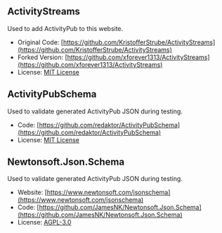 ## ActivityStreams

Used to add ActivityPub to this website.

* Original Code: [https://github.com/KristofferStrube/ActivityStreams](https://github.com/KristofferStrube/ActivityStreams)
* Forked Version: [https://github.com/xforever1313/ActivityStreams](https://github.com/xforever1313/ActivityStreams)
* License: [MIT License](https://github.com/KristofferStrube/ActivityStreams/blob/main/LICENSE)

## ActivityPubSchema

Used to validate generated ActivityPub JSON during testing.

* Code: [https://github.com/redaktor/ActivityPubSchema](https://github.com/redaktor/ActivityPubSchema)
* License: [MIT License](https://github.com/redaktor/ActivityPubSchema/blob/master/LICENSE.md)

## Newtonsoft.Json.Schema

Used to validate generated ActivityPub JSON during testing.

* Website: [https://www.newtonsoft.com/jsonschema](https://www.newtonsoft.com/jsonschema)
* Code: [https://github.com/JamesNK/Newtonsoft.Json.Schema](https://github.com/JamesNK/Newtonsoft.Json.Schema)
* License: [AGPL-3.0](https://github.com/JamesNK/Newtonsoft.Json.Schema/blob/master/LICENSE.md)
